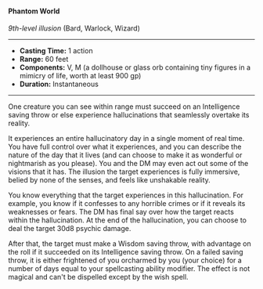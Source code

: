 #### Phantom World
*9th-level illusion* (Bard, Warlock, Wizard)
___
- **Casting Time:** 1 action 
- **Range:** 60 feet 
- **Components:** V, M (a dollhouse or glass orb containing tiny figures in a mimicry of life, worth at least 900 gp) 
- **Duration:** Instantaneous 
---
One creature you can see within range must succeed on an Intelligence saving throw or else experience hallucin­ations that seamlessly overtake its reality. 

It experiences an entire hallucinatory day in a single moment of real time. You have full control over what it experiences, and you can describe the nature of the day that it lives (and can choose to make it as wonderful or nightmarish as you please). You and the DM may even act out some of the visions that it has. The illusion the target experiences is fully immersive, belied by none of the senses, and feels like unshakable reality. 

You know everything that the target experiences in this hallucination. For example, you know if it confesses to any horrible crimes or if it reveals its weaknesses or fears. The DM has final say over how the target reacts within the hallucination. At the end of the hallucination, you can choose to deal the target 30d8 psychic damage. 

After that, the target must make a Wisdom saving throw, with advantage on the roll if it succeeded on its Intelligence saving throw. On a failed saving throw, it is either frightened of you orcharmed by you (your choice) for a number of days equal to your spellcasting ability modifier. The effect is not magical and can't be dispelled except by the wish spell.
